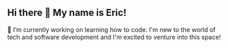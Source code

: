 ## Hi there 👋 My name is Eric!
🔭 I’m currently working on learning how to code. I'm new to the world of tech and software development and I'm excited to venture into this space!
<!--
**EricErvastSalmon/EricErvastSalmon** is a ✨ _special_ ✨ repository because its `README.md` (this file) appears on your GitHub profile.

Here are some ideas to get you started:

- 🔭 I’m currently working on ...
- 🌱 I’m currently learning ...
- 👯 I’m looking to collaborate on ...
- 🤔 I’m looking for help with ...
- 💬 Ask me about ...
- 📫 How to reach me: ...
- 😄 Pronouns: ...
- ⚡ Fun fact: ...
-->

